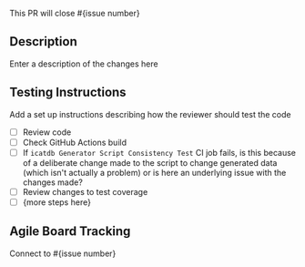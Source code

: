 This PR will close #{issue number}

## Description
Enter a description of the changes here

## Testing Instructions
Add a set up instructions describing how the reviewer should test the code

- [ ] Review code
- [ ] Check GitHub Actions build
- [ ] If `icatdb Generator Script Consistency Test` CI job fails, is this because of a deliberate change made to the script to change generated data (which isn't actually a problem) or is here an underlying issue with the changes made?
- [ ] Review changes to test coverage
- [ ] {more steps here}

## Agile Board Tracking
Connect to #{issue number}
